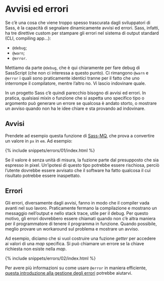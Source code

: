 
# Avvisi ed errori

Se c’è una cosa che viene troppo spesso trascurata dagli sviluppatori di Sass, è la capacità di segnalare dinamicamente avvisi ed errori. Sass, infatti, ha tre direttive custom per stampare gli errori nel sistema di output standard (CLI, compiling app…):

* `@debug`;
* `@warn`;
* `@error`.

Mettiamo da parte `@debug`, che è qui chiaramente per fare debug di SassScript (che non ci interessa a questo punto). Ci rimangono `@warn` e `@error` i quali sono praticamente identici tranne per il fatto che uno interrompe il compilatore, mentre l’altro no. Vi lascio indovinare quale.

In un progetto Sass c’è quindi parecchio bisogno di avvisi ed errori. In pratica, qualsiasi mixin o funzione che si aspetta uno specifico tipo o argomento può generare un errore se qualcosa è andato storto, o mostrare un avviso quando non ha le idee chiare e sta provando ad indovinare.

## Avvisi

Prendete ad esempio questa funzione di [Sass-MQ](https://github.com/sass-mq/sass-mq), che prova a convertire un valore in `px` in `em`. Ad esempio:

{% include snippets/errors/01/index.html %}

Se il valore è senza unità di misura, la fuzione parte dal presupposto che sia espresso in pixel. Un’ipotesi di questo tipo potrebbe essere rischiosa, perciò l’utente dovrebbe essere avvisato che il software ha fatto qualcosa il cui risultato potrebbe essere inaspettato.

## Errori

Gli errori, diversamente dagli avvisi, fanno in modo che il compiler vada avanti nel suo lavoro. Praticamente fermano la compilazione e mostrano un messaggio nell’output e nello stack trace, utile per il debug. Per questo motivo, gli errori dovrebbero essere chiamati quando non c’è altra maniera per il programmatore di tenere il programma in funzione. Quando possibile, meglio provare un workaround sul problema e mostrare un avviso.

Ad esempio, diciamo che si vuol costruire una fuzione _getter_ per accedere ai valori di una _map_ specifica. Si può chiamare un errore se la chiave richiesta non esiste nella _map_.

{% include snippets/errors/02/index.html %}

Per avere più informazioni su come usare `@error` in maniera efficiente, [questa introduzione alla gestione degli errori](https://webdesign.tutsplus.com/tutorials/an-introduction-to-error-handling-in-sass--cms-19996) potrebbe aiutarvi.
